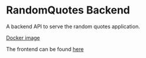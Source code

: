 # RandomQuotes Backend

A backend API to serve the random quotes application.

[Docker image](https://hub.docker.com/r/octopussamples/randomquotesbackendgo)

The frontend can be found [here](https://github.com/OctopusSamples/RandomQuotes-Frontend-Go)
